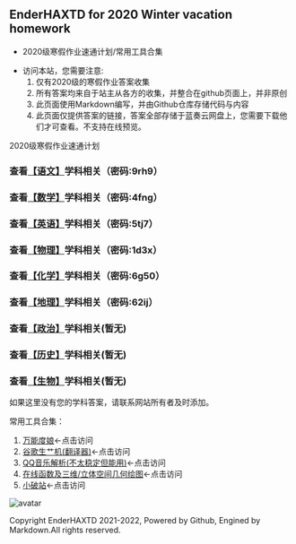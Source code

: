 ## EnderHAXTD  for 2020 Winter vacation homework 
- 2020级寒假作业速通计划/常用工具合集
* 访问本站，您需要注意:
  1.  仅有2020级的寒假作业答案收集
  2.  所有答案均来自于站主从各方的收集，并整合在github页面上，并非原创
  3.  此页面使用Markdown编写，并由Github仓库存储代码与内容
  4.  此页面仅提供答案的链接，答案全部存储于蓝奏云网盘上，您需要下载他们才可查看。不支持在线预览。

2020级寒假作业速通计划
### 查看[【语文】](https://endertd.lanzouj.com/b01d4c0pg)学科相关（密码:9rh9）
### 查看[【数学】](https://endertd.lanzouj.com/b01d4c0vc)学科相关（密码:4fng）
### 查看[【英语】](https://endertd.lanzouj.com/b01d4c12j)学科相关（密码:5tj7）
### 查看[【物理】](https://endertd.lanzouj.com/b01d4c15c)学科相关（密码:1d3x）
### 查看[【化学】](https://endertd.lanzouj.com/b01d4c19g)学科相关（密码:6g50）
### 查看[【地理】](https://endertd.lanzouj.com/b01d4c1bi)学科相关（密码:62ij）
### 查看[【政治】](https://www.baidu.com/)学科相关(暂无)
### 查看[【历史】](https://www.baidu.com/)学科相关(暂无)
### 查看[【生物】](https://www.baidu.com/)学科相关(暂无)
如果这里没有您的学科答案，请联系网站所有者及时添加。

常用工具合集：
1. [万能度娘](https://www.baidu.com/)<-点击访问
2. [谷歌生艹机(翻译器)](https://translate.google.cn/)<-点击访问
3. [QQ音乐解析(不太稳定但能用)](https://music.sonimei.cn/)<-点击访问
4. [在线函数及三维/立体空间几何绘图](https://www.geogebra.org/)<-点击访问
5. [小破站](https://www.bilibili.com/)<-点击访问

![avatar](https://gimg2.baidu.com/image_search/src=http%3A%2F%2Fhbimg.b0.upaiyun.com%2Fa24077aa6a9ed995fff2b6e89928e9e96612851c2a50-SAFiIz_fw658&refer=http%3A%2F%2Fhbimg.b0.upaiyun.com&app=2002&size=f9999,10000&q=a80&n=0&g=0n&fmt=jpeg?sec=1645277736&t=33acf494a0db1c957efbc97b327c880d)

Copyright EnderHAXTD 2021-2022, Powered by Github, Engined by Markdown.All rights reserved.
